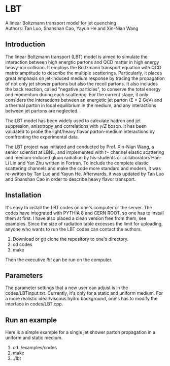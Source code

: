 # LBT
A linear Boltzmann transport model for jet quenching \
Authors: Tan Luo, Shanshan Cao, Yayun He and Xin-Nian Wang

## Introduction
The linear Boltzmann transport (LBT) model is aimed to simulate the interaction between high energtic partons and QCD matter in high energy heavy-ion collision. It employs the Boltzmann transport equation with QCD matrix amptitude to describe the multiple scatterings. Particularly, it places great emphasis on jet-induced medium response by tracing the propagation of not only jet shower partons but also the recoil partons. It also includes the back reaction, called "negative particles", to conserve the total energy and momentum during each scattering. For the current stage, it only considers the interactions between an energetic jet parton (E > 2 GeV) and a thermal parton in local equilibrium in the medium, and any interactions between jet partons are neglected. 

The LBT model has been widely used to calculate hadron and jet suppresion, anisotropy and correlations with $\gamma/Z$ boson. It has been validated to probe the light/heavy flavor parton-medium interactions by comfronting the experimental data. 

The LBT project was initiated and conducted by Prof. Xin-Nian Wang, a senior scientist at LBNL, and implemented with $t-$ channel elastic scattering and medium-induced gluon radiation by his students or collaborators Han-Li Lin and Yan Zhu written in Fortran. To include the complete elastic scattering channels and make the code more standard and modern, it was re-written by Tan Luo and Yayun He. Afterwards, it was updated by Tan Luo and Shanshan Cao in order to describe heavy flavor transport.

## Installation
It's easy to install the LBT codes on one's computer or the server. The codes have integrated with PYTHIA 8 and CERN ROOT, so one has to install them at first. I have also placed a clean version free from them, see examples. Since the size of radiation table excesses the limit for uploading, anyone who wants to run the LBT codes can contact the authors.

1. Download or git clone the repository to one's directory.
2. cd codes
3. make

Then the executive $\textit{lbt}$ can be run on the computer.


## Parameters
The parameter settings that a new user can adjust is in the codes/LBTinput.txt. Currently, it's only for a static and uniform medium. For a more realistic ideal/viscous hydro background, one's has to modify the interface in codes/LBT.cpp. 

## Run an example
Here is a simple example for a single jet shower parton propagation in a uniform and static medium.

1. cd ./examples/codes
2. make
3. ./lbt
